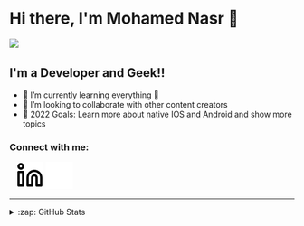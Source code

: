 # Hi there, I'm Mohamed Nasr 👋 
![](https://komarev.com/ghpvc/?username=mohamedhaloka&style=flat-square)

## I'm a Developer and Geek!!

- 🌱 I’m currently learning everything 🤣
- 👯 I’m looking to collaborate with other content creators
- 🥅 2022 Goals: Learn more about native IOS and Android and show more topics


### Connect with me:

&nbsp;&nbsp;
[![website](./img/linkedin-light.svg)](https://linkedin.com/in/mnhaloka#gh-light-mode-only)
[![website](./img/linkedin-dark.svg)](https://linkedin.com/in/mnhaloka#gh-dark-mode-only)

[comment]: <> (### Languages and Tools:)

[comment]: <> ([<img align="left" alt="Visual Studio Code" width="26px" src="https://cdn.jsdelivr.net/gh/devicons/devicon/icons/vscode/vscode-original.svg" style="padding-right:10px;" />][webdevplaylist])

[comment]: <> ([<img align="left" alt="HTML5" width="26px" src="https://cdn.jsdelivr.net/gh/devicons/devicon/icons/html5/html5-original.svg" style="padding-right:10px;" />][webdevplaylist])

[comment]: <> ([<img align="left" alt="CSS3" width="26px" src="https://cdn.jsdelivr.net/gh/devicons/devicon/icons/css3/css3-original.svg" style="padding-right:10px;" />][cssplaylist])

[comment]: <> ([<img align="left" alt="Sass" width="26px" src="https://cdn.jsdelivr.net/gh/devicons/devicon/icons/sass/sass-original.svg" style="padding-right:10px;" />][cssplaylist])

[comment]: <> ([<img align="left" alt="JavaScript" width="26px" src="https://cdn.jsdelivr.net/gh/devicons/devicon/icons/javascript/javascript-original.svg" style="padding-right:10px;" />][jsplaylist])

[comment]: <> ([<img align="left" alt="React" width="26px" src="https://cdn.jsdelivr.net/gh/devicons/devicon/icons/react/react-original.svg" style="padding-right:10px;" />][reactplaylist])

[comment]: <> ([<img align="left" alt="Gatsby" width="26px" src="https://cdn.jsdelivr.net/gh/devicons/devicon/icons/gatsby/gatsby-original.svg" style="padding-right:10px;" />][webdevplaylist])

[comment]: <> ([<img align="left" alt="GraphQL" width="26px" src="https://cdn.jsdelivr.net/gh/devicons/devicon/icons/graphql/graphql-plain.svg" style="padding-right:10px;" />][webdevplaylist])

[comment]: <> ([<img align="left" alt="Node.js" width="26px" src="https://cdn.jsdelivr.net/gh/devicons/devicon/icons/nodejs/nodejs-original.svg" style="padding-right:10px;" />][webdevplaylist])

[comment]: <> ([<img align="left" alt="Deno" width="26px" src="./img/deno-light.svg" style="padding-right:10px;" />][webdevplaylist])

[comment]: <> ([<img align="left" alt="MongoDB" width="26px" src="https://cdn.jsdelivr.net/gh/devicons/devicon/icons/mongodb/mongodb-original.svg" style="padding-right:10px;" />][webdevplaylist])

[comment]: <> ([<img align="left" alt="MySQL" width="26px" src="https://cdn.jsdelivr.net/gh/devicons/devicon/icons/mysql/mysql-original.svg" style="padding-right:10px;" />][webdevplaylist])

[comment]: <> ([<img align="left" alt="Git" width="26px" src="https://cdn.jsdelivr.net/gh/devicons/devicon/icons/git/git-original.svg" style="padding-right:10px;" />][webdevplaylist])

[comment]: <> ([<img align="left" alt="GitHub" width="26px" src="https://user-images.githubusercontent.com/3369400/139447912-e0f43f33-6d9f-45f8-be46-2df5bbc91289.png" style="padding-right:10px;" />]&#40;https://www.youtube.com/playlist?list=PLkwxH9e_vrAJ0WbEsFA9W3I1W-g_BTsbt#gh-dark-mode-only&#41;)

[comment]: <> ([<img align="left" alt="GitHub" width="26px" src="https://user-images.githubusercontent.com/3369400/139448065-39a229ba-4b06-434b-bc67-616e2ed80c8f.png" style="padding-right:10px;" />]&#40;https://www.youtube.com/playlist?list=PLkwxH9e_vrAJ0WbEsFA9W3I1W-g_BTsbt#gh-light-mode-only&#41;)

[comment]: <> ([<img align="left" alt="Terminal" width="26px" src="./img/terminal-light.svg" />]&#40;https://www.youtube.com/playlist?list=PLkwxH9e_vrAJ0WbEsFA9W3I1W-g_BTsbt#gh-light-mode-only&#41;)

[comment]: <> ([<img align="left" alt="Terminal" width="26px" src="./img/terminal-dark.svg" />]&#40;https://www.youtube.com/playlist?list=PLkwxH9e_vrAJ0WbEsFA9W3I1W-g_BTsbt#gh-dark-mode-only&#41;)

[comment]: <> (<br />)

[comment]: <> (<br />)

---

<details>
  <summary>:zap: GitHub Stats</summary>

  <img align="left" alt="codeSTACKr's GitHub Stats" src="https://github-readme-stats.vercel.app/api?username=mohamedhaloka&show_icons=true&hide_border=false&title_color=ff652f&icon_color=FFE400&bg_color=09131B&text_color=ffffff&border_color=0c1a25" />

</details>

[comment]: <> ([website]: https://codeSTACKr.com)

[comment]: <> ([course]: http://vsCodeHero.com)

[comment]: <> ([twitter]: https://twitter.com/codeSTACKr)

[comment]: <> ([youtube]: https://youtube.com/codeSTACKr)

[comment]: <> ([instagram]: https://instagram.com/codeSTACKr)
[linkedin]: https://linkedin.com/in/mnhaloka

[comment]: <> ([webdevplaylist]: https://www.youtube.com/playlist?list=PLkwxH9e_vrAJ0WbEsFA9W3I1W-g_BTsbt)

[comment]: <> ([jsplaylist]: https://www.youtube.com/playlist?list=PLkwxH9e_vrALRJKu7wfXby3MKeflhTu6B)

[comment]: <> ([cssplaylist]: https://www.youtube.com/playlist?list=PLkwxH9e_vrALSdvZuEh6gqQdmDoDIoqz4)

[comment]: <> ([reactplaylist]: https://www.youtube.com/playlist?list=PLkwxH9e_vrAK4TdffpxKY3QGyHCpxFcQ0)
